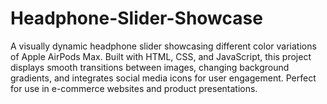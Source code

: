 # Headphone-Slider-Showcase
A visually dynamic headphone slider showcasing different color variations of Apple AirPods Max. Built with HTML, CSS, and JavaScript, this project displays smooth transitions between images, changing background gradients, and integrates social media icons for user engagement. Perfect for use in e-commerce websites and product presentations.
